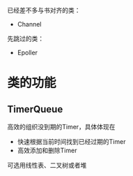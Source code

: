 已经差不多与书对齐的类：
* Channel

先跳过的类：
* Epoller

# 类的功能
## TimerQueue
高效的组织没到期的Timer，具体体现在
* 快速根据当前时间找到已经过期的Timer
* 高效添加和删除Timer

可选用线性表、二叉树或者堆
